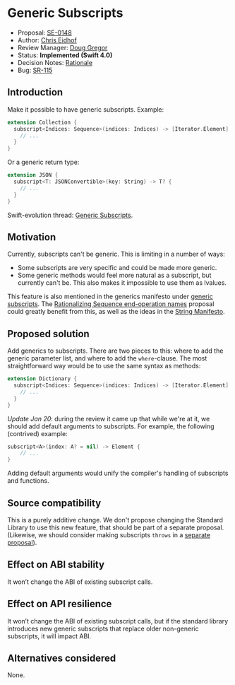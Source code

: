 # Generic Subscripts

* Proposal: [SE-0148](0148-generic-subscripts.md)
* Author: [Chris Eidhof](https://github.com/chriseidhof)
* Review Manager: [Doug Gregor](https://github.com/DougGregor)
* Status: **Implemented (Swift 4.0)**
* Decision Notes: [Rationale](https://forums.swift.org/t/accepted-se-0148-generic-subscripts/5017)
* Bug: [SR-115](https://bugs.swift.org/browse/SR-115)

## Introduction

Make it possible to have generic subscripts. Example:

```swift
extension Collection {
  subscript<Indices: Sequence>(indices: Indices) -> [Iterator.Element] where Indices.Iterator.Element == Index {
    // ...
  }
}
```

Or a generic return type:

```swift
extension JSON {
  subscript<T: JSONConvertible>(key: String) -> T? {
    // ...
  }
}
```

Swift-evolution thread: [Generic Subscripts](https://forums.swift.org/t/generic-subscripts/4858).

## Motivation

Currently, subscripts can't be generic. This is limiting in a number of ways: 

- Some subscripts are very specific and could be made more generic.
- Some generic methods would feel more natural as a subscript, but currently can't be. This also makes it impossible to use them as lvalues.

This feature is also mentioned in the generics manifesto under [generic subscripts](https://github.com/apple/swift/blob/master/docs/GenericsManifesto.md#generic-subscripts). The [Rationalizing Sequence end-operation names](https://github.com/swiftlang/swift-evolution/blob/master/proposals/0132-sequence-end-ops.md) proposal could greatly benefit from this, as well as the ideas in the [String Manifesto](https://github.com/apple/swift/blob/master/docs/StringManifesto.md).

## Proposed solution

Add generics to subscripts. There are two pieces to this: where to add the generic parameter list, and where to add the `where`-clause. The most straightforward way would be to use the same syntax as methods:

```swift
extension Dictionary {
  subscript<Indices: Sequence>(indices: Indices) -> [Iterator.Element] where Indices.Iterator.Element == Index {
    // ...
  }
}
```

*Update Jan 20*: during the review it came up that while we're at it, we should add default arguments to subscripts. For example, the following (contrived) example:

```swift
subscript<A>(index: A? = nil) -> Element {
    // ...
}
```

Adding default arguments would unify the compiler's handling of subscripts and functions.

## Source compatibility

This is a purely additive change. We don't propose changing the Standard Library to use this new feature, that should be part of a separate proposal. (Likewise, we should consider making subscripts `throws` in a [separate proposal](https://github.com/beccadax/swift-evolution/blob/throwing-properties/proposals/0000-throwing-properties.md)).

## Effect on ABI stability

It won’t change the ABI of existing subscript calls.

## Effect on API resilience

It won’t change the ABI of existing subscript calls, but if the standard library introduces new generic subscripts that replace older non-generic subscripts, it will impact ABI.

## Alternatives considered

None.
